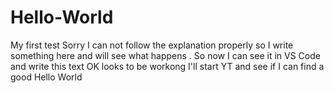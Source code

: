 # Hello-World
My first test
Sorry I can not follow the explanation properly so I write something here and will see what happens .
So now I can see it in VS Code and write this text
OK looks to be workong I'll start YT and see if I can find a good Hello World
